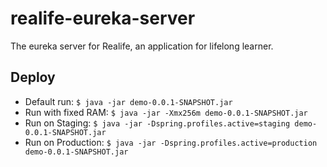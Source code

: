 # realife-eureka-server
The eureka server for Realife, an application for lifelong learner.

## Deploy

* Default run:
```$ java -jar demo-0.0.1-SNAPSHOT.jar```
* Run with fixed RAM:
```$ java -jar -Xmx256m demo-0.0.1-SNAPSHOT.jar```
* Run on Staging:
```$ java -jar -Dspring.profiles.active=staging demo-0.0.1-SNAPSHOT.jar```
* Run on Production:
```$ java -jar -Dspring.profiles.active=production demo-0.0.1-SNAPSHOT.jar```

